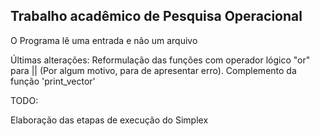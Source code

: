 ## Trabalho acadêmico de Pesquisa Operacional ##    

O Programa lê uma entrada e não um arquivo

Últimas alterações:
    Reformulação das funções com operador lógico "or" para || (Por algum motivo, para de apresentar erro).
    Complemento da função 'print_vector'
    

TODO:   

Elaboração das etapas de execução do Simplex   

